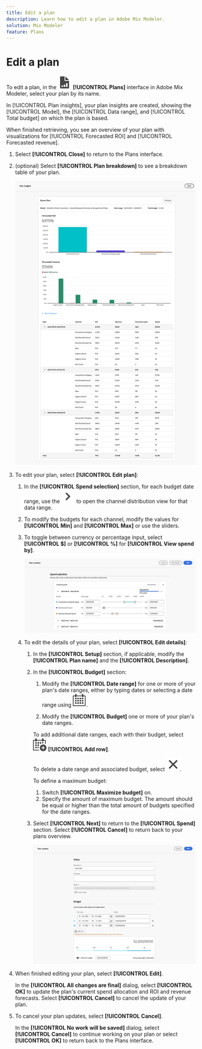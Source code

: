 ```yaml
---
title: Edit a plan
description: Learn how to edit a plan in Adobe Mix Modeler.
solution: Mix Modeler
feature: Plans
---
```


# Edit a plan

To edit a plan, in the ![PLan](../assets/icons/FileChart.svg) **[!UICONTROL Plans]** interface in Adobe Mix Modeler, select your plan by its name.
   
In [!UICONTROL Plan insights], your plan insights are created, showing the [!UICONTROL Model], the [!UICONTROL Data range], and [!UICONTROL Total budget] on which the plan is based.

When finished retrieving, you see an overview of your plan with visualizations for [!UICONTROL Forecasted ROI] and [!UICONTROL Forecasted revenue].

1. Select **[!UICONTROL Close]** to return to the Plans interface. 

1. (optional) Select **[!UICONTROL Plan breakdown]** to see a breakdown table of your plan.

    ![Overview of a plan](../assets/overview-plan.png)

1. To edit your plan, select **[!UICONTROL Edit plan]**:
    
    1. In the **[!UICONTROL Spend selection]** section, for each budget date range, use the ![Chevron](../assets/icons/ChevronRight.svg) to open the channel distribution view for that data range.

    1. To modify the budgets for each channel, modify the values for **[!UICONTROL Min]** and **[!UICONTROL Max]** or use the sliders.

    1. To toggle between currency or percentage input, select **[!UICONTROL $]** or **[!UICONTROL %]** for **[!UICONTROL View spend by]**.

       ![Spend selection](../assets/spend-selection.png)

    1. To edit the details of your plan, select **[!UICONTROL Edit details]**:

       1. In the **[!UICONTROL Setup]** section, if applicable, modify the **[!UICONTROL Plan name]** and the **[!UICONTROL Description]**.

       1. In the **[!UICONTROL Budget]** section:

          1. Modify the **[!UICONTROL Date range]** for one or more of your plan's date ranges, either by typing dates or selecting a date range using ![Calendar](../assets/icons/Calendar.svg).

          1. Modify the **[!UICONTROL Budget]** one or more of your plan's date ranges.
     
          To add additional date ranges, each with their budget, select ![CalendarAdd](../assets/icons/CalendarAdd.svg) **[!UICONTROL Add row]**.
     
          To delete a date range and associated budget, select ![Close](../assets/icons/Close.svg).

          To define a maximum budget:

          1. Switch **[!UICONTROL Maximize budget]** on.
          1. Specify the amount of maximum budget. The amount should be equal or higher than the total amount of budgets specified for the date ranges.

       1. Select **[!UICONTROL Next]** to return to the **[!UICONTROL Spend]** section. Select **[!UICONTROL Cancel]** to return back to your plans overview.

          ![Plan Details](../assets/plan-details.png)


1. When finished editing your plan, select **[!UICONTROL Edit]**.

    In the **[!UICONTROL All changes are final]** dialog, select **[!UICONTROL OK]** to update the plan's current spend allocation and ROI and revenue forecasts. Select **[!UICONTROL Cancel]** to cancel the update of your plan.

1. To cancel your plan updates, select **[!UICONTROL Cancel]**.

    In the **[!UICONTROL No work will be saved]** dialog, select **[!UICONTROL Cancel]** to continue working on your plan or select **[!UICONTROL OK]** to return back to the Plans interface.

